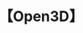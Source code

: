 ---
title: "【Open3D】"
menu:
  main:
    identifier: "open3d"
    parent: "opensource"
    name: "Open3D"
    weight: 30
---